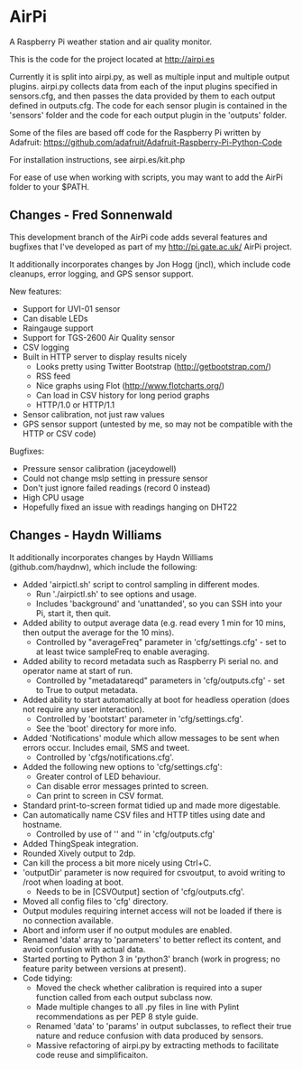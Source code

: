 AirPi
========

A Raspberry Pi weather station and air quality monitor.

This is the code for the project located at http://airpi.es

Currently it is split into airpi.py, as well as multiple input and multiple output plugins. airpi.py collects data from each of the input plugins specified in sensors.cfg, and then passes the data provided by them to each output defined in outputs.cfg. The code for each sensor plugin is contained in the 'sensors' folder and the code for each output plugin in the 'outputs' folder.

Some of the files are based off code for the Raspberry Pi written by Adafruit: https://github.com/adafruit/Adafruit-Raspberry-Pi-Python-Code

For installation instructions, see airpi.es/kit.php

For ease of use when working with scripts, you may want to add the AirPi folder to your $PATH.

Changes - Fred Sonnenwald
-------------------------
This development branch of the AirPi code adds several features and bugfixes that I've developed as part of my http://pi.gate.ac.uk/ AirPi project.

It additionally incorporates changes by Jon Hogg (jncl), which include code cleanups, error logging, and GPS sensor support.

New features:
* Support for UVI-01 sensor
* Can disable LEDs
* Raingauge support
* Support for TGS-2600 Air Quality sensor
* CSV logging
* Built in HTTP server to display results nicely
  * Looks pretty using Twitter Bootstrap (http://getbootstrap.com/)
  * RSS feed
  * Nice graphs using Flot (http://www.flotcharts.org/)
  * Can load in CSV history for long period graphs
  * HTTP/1.0 or HTTP/1.1
* Sensor calibration, not just raw values
* GPS sensor support (untested by me, so may not be compatible with the HTTP or CSV code)

Bugfixes:
* Pressure sensor calibration (jaceydowell)
* Could not change mslp setting in pressure sensor
* Don't just ignore failed readings (record 0 instead)
* High CPU usage
* Hopefully fixed an issue with readings hanging on DHT22


Changes - Haydn Williams
------------------------
It additionally incorporates changes by Haydn Williams (github.com/haydnw), which include the following:

* Added 'airpictl.sh' script to control sampling in different modes.
  * Run './airpictl.sh' to see options and usage.
  * Includes 'background' and 'unattanded', so you can SSH into your Pi, start it, then quit.
* Added ability to output average data (e.g. read every 1 min for 10 mins, then output the average for the 10 mins).
  * Controlled by "averageFreq" parameter in 'cfg/settings.cfg' - set to at least twice sampleFreq to enable averaging.
* Added ability to record metadata such as Raspberry Pi serial no. and operator name at start of run.
  * Controlled by "metadatareqd" parameters in 'cfg/outputs.cfg' - set to True to output metadata.
* Added ability to start automatically at boot for headless operation (does not require any user interaction).
  * Controlled by 'bootstart' parameter in 'cfg/settings.cfg'.
  * See the 'boot' directory for more info.
* Added 'Notifications' module which allow messages to be sent when errors occur. Includes email, SMS and tweet.
  * Controlled by 'cfgs/notifications.cfg'.
* Added the following new options to 'cfg/settings.cfg':
  * Greater control of LED behaviour.
  * Can disable error messages printed to screen.
  * Can print to screen in CSV format.
* Standard print-to-screen format tidied up and made more digestable.
* Can automatically name CSV files and HTTP titles using date and hostname.
  * Controlled by use of '<date>' and '<hostname>' in 'cfg/outputs.cfg'
* Added ThingSpeak integration.
* Rounded Xively output to 2dp.
* Can kill the process a bit more nicely using Ctrl+C.
* 'outputDir' parameter is now required for csvoutput, to avoid writing to /root when loading at boot.
  * Needs to be in [CSVOutput] section of 'cfg/outputs.cfg'.
* Moved all config files to 'cfg' directory.
* Output modules requiring internet access will not be loaded if there is no connection available.
* Abort and inform user if no output modules are enabled.
* Renamed 'data' array to 'parameters' to better reflect its content, and avoid confusion with actual data.
* Started porting to Python 3 in 'python3' branch (work in progress; no feature parity between versions at present).
* Code tidying:
  * Moved the check whether calibration is required into a super function called from each output subclass now.
  * Made multiple changes to all .py files in line with Pylint recommendations as per PEP 8 style guide.
  * Renamed 'data' to 'params' in output subclasses, to reflect their true nature and reduce confusion with data produced by sensors.
  * Massive refactoring of airpi.py by extracting methods to facilitate code reuse and simplificaiton.

